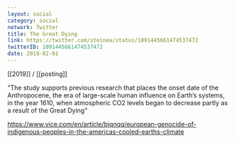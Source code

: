 ```yaml
---
layout: social
category: social
network: Twitter
title: The Great Dying
link: https://twitter.com/steinea/status/1091445661474537472
twitterID: 1091445661474537472
date: 2019-02-01
---
```


[[2019]] / [[posting]]

"The study supports previous research that places the onset date of the Anthropocene, the era of large-scale human influence on Earth’s systems, in the year 1610, when atmospheric CO2 levels began to decrease partly as a result of the Great Dying"

<https://www.vice.com/en/article/bjqnqq/european-genocide-of-indigenous-peoples-in-the-americas-cooled-earths-climate>

